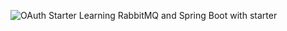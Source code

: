 ![OAuth Starter](https://github.com/ryanphanrp/rabbitspringstarter/assets/51282340/90d2baa2-e503-4a89-a7e9-75a4d0fa83cb)
Learning RabbitMQ and Spring Boot with starter
